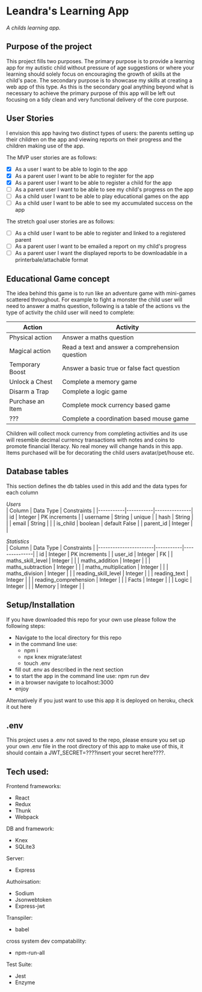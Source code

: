 # Leandra's Learning App
*A childs learning app.*



## Purpose of the project

This project fills two purposes. The primary purpose is to provide a learning app for my autistic child without pressure of age suggestions or where your learning should solely focus on encouraging the growth of skills at the child's pace. The secondary purpose is to showcase my skills at creating a web app of this type. As this is the secondary goal anything beyond what is necessary to achieve the primary purpose of this app will be left out focusing on a tidy clean and very functional delivery of the core purpose.

## User Stories

I envision this app having two distinct types of users: the parents setting up their children on the app and viewing reports on their progress and the children making use of the app.

The MVP user stories are as follows:
- [x] As a user I want to be able to login to the app
- [x] As a parent user I want to be able to register for the app
- [x] As a parent user I want to be able to register a child for the app
- [ ] As a parent user I want to be able to see my child's progress on the app
- [ ] As a child user I want to be able to play educational games on the app
- [ ] As a child user I want to be able to see my accumulated success on the app

The stretch goal user stories are as follows:
- [ ] As a child user I want to be able to register and linked to a registered parent
- [ ] As a parent user I want to be emailed a report on my child's progress
- [ ] As a parent user I want the displayed reports to be downloadable in a printerbale/attachable format

## Educational Game concept

The idea behind this game is to run like an adventure game with mini-games scattered throughout. For example to fight a monster the child user will need to answer a maths question, following is a table of the actions vs the type of activity the child user will need to complete:

|      Action      |                     Activity                    |
|------------------|-------------------------------------------------|
| Physical action  | Answer a maths question                         |
| Magical action   | Read a text and answer a comprehension question |
| Temporary Boost  | Answer a basic true or false fact question      |
| Unlock a Chest   | Complete a memory game                          |
| Disarm a Trap    | Complete a logic game                           |
| Purchase an Item | Complete mock currency based game               |
| ???              | Complete a coordination based mouse game        |

Children will collect mock currency from completing activities and its use will resemble decimal currency transactions with notes and coins to promote financial literacy. No real money will change hands in this app. Items purchased will be for decorating the child users avatar/pet/house etc. 


## Database tables

This section defines the db tables used in this add and the data types for each column

*Users*                
|  Column   | Data Type |  Constraints  |
|-----------|-----------|---------------|
| id        | Integer   | PK increments |
| username  | String    | unique        |
| hash      | String    |               |
| email     | String    |               |
| is_child  | boolean   | default False |
| parent_id | Integer   |               |


*Statistics*                    
|  Column               | Data Type |  Constraints  |
|-----------------------|-----------|---------------|
| id                    | Integer   | PK increments |
| user_id               | Integer   | FK            |
| maths_skill_level     | Integer   |               |
| maths_addition        | Integer   |               |
| maths_subtraction     | Integer   |               |
| maths_multiplication  | Integer   |               |
| maths_division        | Integer   |               |
| reading_skill_level   | Integer   |               |
| reading_text          | Integer   |               |
| reading_comprehension | Integer   |               |
| Facts                 | Integer   |               |
| Logic                 | Integer   |               |
| Memory                | Integer   |               |

## Setup/Installation

If you have downloaded this repo for your own use please follow the following steps:
- Navigate to the local directory for this repo
- in the command line use:
  - npm i
  - npx knex migrate:latest
  - touch .env
- fill out .env as described in the next section
- to start the app in the command line use:  npm run dev
- in a browser navigate to localhost:3000
- enjoy

Alternatively if you just want to use this app it is deployed on heroku, check it out here <insert link here>

## .env

This project uses a .env not saved to the repo, please ensure you set up your own .env file in the root directory of this app to make use of this, it should contain a JWT_SECRET=????insert your secret here????.

## Tech used:

Frontend frameworks:
- React
- Redux
- Thunk
- Webpack

DB and framework:
- Knex
- SQLite3

Server:
- Express

Authoirsation:
- Sodium
- Jsonwebtoken
- Express-jwt

Transpiler:
- babel

cross system dev compatability:
- npm-run-all

Test Suite:
- Jest
- Enzyme
